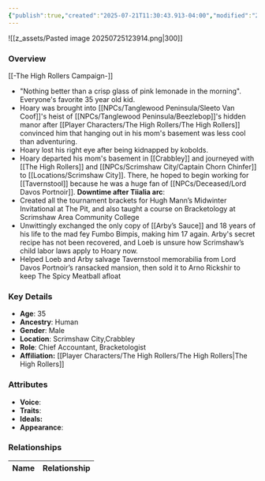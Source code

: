 ```yaml
---
{"publish":true,"created":"2025-07-21T11:30:43.913-04:00","modified":"2025-07-25T12:47:13.356-04:00","published":"2025-07-25T12:47:13.356-04:00","cssclasses":"","Age":"35","Ancestry":"Human","Gender":"Male","Location":["Scrimshaw City","Crabbley"],"Role":["Chief Accountant, Bracketologist"],"Affiliation":["[[Player Characters/The High Rollers/The High Rollers]]"],"Appearances":["[[Adventure Log/-The High Rollers Campaign-]]","[[Adventure Log/Arby's Sauce|Arby's Sauce]]"]}
---
```



![[z_assets/Pasted image 20250725123914.png|300]]

### Overview
[[-The High Rollers Campaign-]]
- "Nothing better than a crisp glass of pink lemonade in the morning". Everyone's favorite 35 year old kid.
- Hoary was brought into [[NPCs/Tanglewood Peninsula/Sleeto Van Coof]]'s heist of [[NPCs/Tanglewood Peninsula/Beezlebop]]'s hidden manor after [[Player Characters/The High Rollers/The High Rollers]] convinced him that hanging out in his mom's basement was less cool than adventuring.
- Hoary lost his right eye after being kidnapped by kobolds.
- Hoary departed his mom's basement in [[Crabbley]] and journeyed with [[The High Rollers]] and [[NPCs/Scrimshaw City/Captain Chorn Chinfer]] to [[Locations/Scrimshaw City]]. There, he hoped to begin working for [[Tavernstool]] because he was a huge fan of [[NPCs/Deceased/Lord Davos Portnoir]].
**Downtime after Tiialia arc**:
- Created all the tournament brackets for Hugh Mann’s Midwinter Invitational at The Pit, and also taught a course on Bracketology at Scrimshaw Area Community College
- Unwittingly exchanged the only copy of [[Arby’s Sauce]] and 18 years of his life to the mad fey Fumbo Bimpis, making him 17 again. Arby's secret recipe has not been recovered, and Loeb is unsure how Scrimshaw’s child labor laws apply to Hoary now.
- Helped Loeb and Arby salvage Tavernstool memorabilia from Lord Davos Portnoir’s ransacked mansion, then sold it to Arno Rickshir to keep The Spicy Meatball afloat

### Key Details
- **Age**: 35
- **Ancestry**: Human
- **Gender**: Male
- **Location**: Scrimshaw City,Crabbley
- **Role**: Chief Accountant, Bracketologist
- **Affiliation:** [[Player Characters/The High Rollers/The High Rollers\|The High Rollers]]

### Attributes
- **Voice**: 
- **Traits**: 
- **Ideals:** 
- **Appearance**:

### Relationships

| Name  | Relationship |
| ----- | ------------ |
